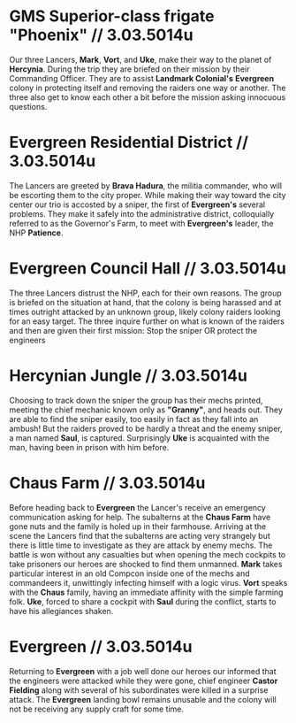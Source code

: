 # GMS Superior-class frigate "Phoenix" // 3.03.5014u

Our three Lancers, **Mark**, **Vort**, and **Uke**, make their way to the planet of **Hercynia**. During the trip they are briefed on their mission by their Commanding Officer. They are to assist **Landmark Colonial's** **Evergreen** colony in protecting itself and removing the raiders one way or another. The three also get to know each other a bit before the mission asking innocuous questions.

# Evergreen Residential District // 3.03.5014u

The Lancers are greeted by **Brava Hadura**, the militia commander, who will be escorting them to the city proper. While making their way toward the city center our trio is accosted by a sniper, the first of **Evergreen's** several problems. They make it safely into the administrative district, colloquially referred to as the Governor's Farm, to meet with **Evergreen's** leader, the NHP **Patience**.

# Evergreen Council Hall // 3.03.5014u

The three Lancers distrust the NHP, each for their own reasons. The group is briefed on the situation at hand, that the colony is being harassed and at times outright attacked by an unknown group, likely colony raiders looking for an easy target. The three inquire further on what is known of the raiders and then are given their first mission: Stop the sniper OR protect the engineers

# Hercynian Jungle // 3.03.5014u

Choosing to track down the sniper the group has their mechs printed, meeting the chief mechanic known only as **"Granny"**, and heads out. They are able to find the sniper easily, too easily in fact as they fall into an ambush! But the raiders proved to be hardly a threat and the enemy sniper, a man named **Saul**, is captured. Surprisingly **Uke** is acquainted with the man, having been in prison with him before.

# Chaus Farm // 3.03.5014u

Before heading back to **Evergreen** the Lancer's receive an emergency communication asking for help. The subalterns at the **Chaus Farm** have gone nuts and the family is holed up in their farmhouse. Arriving at the scene the Lancers find that the subalterns are acting very strangely but there is little time to investigate as they are attack by enemy mechs. The battle is won without any casualties but when opening the mech cockpits to take prisoners our heroes are shocked to find them unmanned. **Mark** takes particular interest in an old Compcon inside one of the mechs and commandeers it, unwittingly infecting himself with a logic virus. **Vort** speaks with the **Chaus** family, having an immediate affinity with the simple farming folk. **Uke**, forced to share a cockpit with **Saul** during the conflict, starts to have his allegiances shaken.

# Evergreen // 3.03.5014u

Returning to **Evergreen** with a job well done our heroes our informed that the engineers were attacked while they were gone, chief engineer **Castor Fielding** along with several of his subordinates were killed in a surprise attack. The **Evergreen** landing bowl remains unusable and the colony will not be receiving any supply craft for some time.